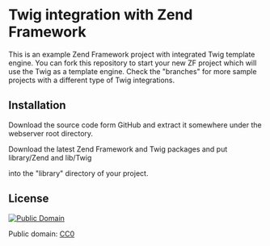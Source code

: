 # Twig integration with Zend Framework

This is an example Zend Framework project with integrated Twig template engine. 
You can fork this repository to start your new ZF project which will use the Twig as a template engine.
Check the "branches" for more sample projects with a different type of Twig integrations.

## Installation

Download the source code form GitHub and extract it somewhere under the webserver root directory.

Download the latest Zend Framework and Twig packages and put library/Zend and lib/Twig

into the "library" directory of your project.

## License

<a rel="license" href="http://creativecommons.org/publicdomain/mark/1.0/">
<img src="http://i.creativecommons.org/p/mark/1.0/88x31.png" 
style="border-style: none;" alt="Public Domain" /></a>

Public domain: [CC0](http://i.creativecommons.org/p/zero/1.0/88x31.png)